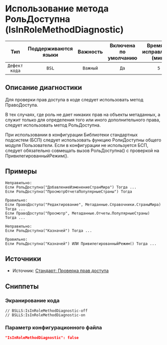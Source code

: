 # Использование метода РольДоступна (IsInRoleMethodDiagnostic)

| Тип | Поддерживаются<br/>языки | Важность | Включена<br/>по умолчанию | Время на<br/>исправление (мин) | Тэги |
| :-: | :-: | :-: | :-: | :-: | :-: |
| `Дефект кода` | `BSL` | `Важный` | `Да` | `5` | `error` |

<!-- Блоки выше заполняются автоматически, не трогать -->
## Описание диагностики
<!-- Описание диагностики заполняется вручную. Необходимо понятным языком описать смысл и схему работу -->
Для проверки прав доступа в коде следует использовать метод ПравоДоступа.

В тех случаях, где роль не дает никаких прав на объекты метаданных, а служит только для определения того или иного дополнительного права, 
следует использовать метод РольДоступна. 

При использовании в конфигурации Библиотеки стандартных подсистем (БСП) следует 
использовать функцию РолиДоступны общего модуля Пользователи. 
Если в конфигурации не используется БСП, следует обязательно совмещать вызов РольДоступна() с проверкой на ПривилегированныйРежим().
## Примеры
<!-- В данном разделе приводятся примеры, на которые диагностика срабатывает, а также можно привести пример, как можно исправить ситуацию -->
```
Неправильно:
Если РольДоступна("ДобавлениеИзменениеСтранМира") Тогда ...
Если РольДоступна("ПросмотрОтчетаПопулярныеСтраны") Тогда
```
```
Правильно:
Если ПравоДоступа("Редактирование", Метаданные.Справочники.СтраныМира) Тогда ...
Если ПравоДоступа("Просмотр", Метаданные.Отчеты.ПопулярныеСтраны) Тогда ...
```
```
Неправильно:
Если РольДоступна("Казначей") Тогда ...
```
```
Правильно:
Если РольДоступна("Казначей") ИЛИ ПривилегированныйРежим() Тогда ...
```
## Источники
<!-- Необходимо указывать ссылки на все источники, из которых почерпнута информация для создания диагностики -->
<!-- Примеры источников

* Источник: [Стандарт: Тексты модулей](https://its.1c.ru/db/v8std#content:456:hdoc)
* Полезная информаця: [Отказ от использования модальных окон](https://its.1c.ru/db/metod8dev#content:5272:hdoc)
* Источник: [Cognitive complexity, ver. 1.4](https://www.sonarsource.com/docs/CognitiveComplexity.pdf) -->
* Источник: [Стандарт: Проверка прав доступа](https://its.1c.ru/db/v8std#content:737:hdoc)

## Сниппеты

<!-- Блоки ниже заполняются автоматически, не трогать -->
### Экранирование кода

```bsl
// BSLLS:IsInRoleMethodDiagnostic-off
// BSLLS:IsInRoleMethodDiagnostic-on
```

### Параметр конфигурационного файла

```json
"IsInRoleMethodDiagnostic": false
```
